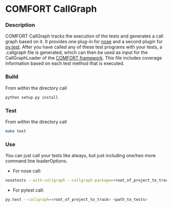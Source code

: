 # COMFORT CallGraph
### Description
COMFORT CallGraph tracks the execution of the tests and generates a call graph based on it. It
provides one plug-in for [nose](https://github.com/nose-devs/nose) and a second plugin 
for [py.test](https://github.com/pytest-dev/pytest). After you have called any of these test programs with your tests, 
a .callgraph file is generated, which can then be used as input for the CallGraphLoader of the 
[COMFORT framework](https://github.com/comfort-framework/comfort). 
This file includes coverage information based on each test method that is executed.

### Build
From within the directory call
```bash
python setup.py install
```

### Test
From within the directory call
```bash
make test
```

### Use
You can just call your tests like always, but just including one/two more command line loaderOptions.
- For nose call: 
```bash
nosetests --with-callgraph --callgraph-package=<root_of_project_to_track> <path_to_tests>
```

- For pytest call: 
```bash
py.test --callgraph=<root_of_project_to_track> <path_to_tests>
```